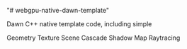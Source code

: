 "# webgpu-native-dawn-template" 

Dawn C++ native template code, including simple

Geometry
Texture
Scene
Cascade Shadow Map
Raytracing
